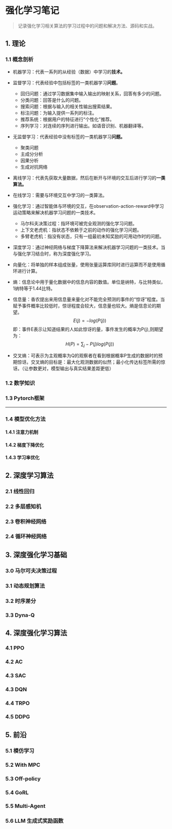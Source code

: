 # 强化学习笔记

> 记录强化学习相关算法的学习过程中的问题和解决方法、源码和实战。

## 1. 理论

### 1.1 概念剖析

+ 机器学习：代表一系列的从经验（数据）中学习的**技术。**

+ 监督学习：代表经验中包括标签的一类机器学习**问题**。
  + 回归问题：通过学习数据集中输入输出的映射关系，回答有多少的问题。
  + 分类问题：回答是什么的问题。
  + 搜索问题：根据与输入的相关性输出搜索结果。
  + 标注问题：为输入提供一系列的标注。
  + 推荐系统：根据用户的特征进行“个性化”推荐。
  + 序列学习：对连续的序列进行输出。如语音识别、机器翻译等。
  
+ 无监督学习：代表经验中没有标签的一类机器学习**问题。**
  + 聚类问题
  + 主成分分析
  + 因果分析
  + 生成对抗网络
  
+ 离线学习：代表先获取大量数据，然后在断开与环境的交互后进行学习的**一类算法。**

+ 在线学习：需要与环境交互中学习的一类算法。

+ 强化学习：通过智能体与环境的交互，在observation-action-reward中学习运动策略来解决机器学习问题的一类技术。
  + 马尔科夫决策过程：指环境可被完全观测的强化学习问题。
  + 上下文老虎机：指状态不依赖于之前的动作的强化学习问题。
  + 多臂老虎机：指没有状态，只有一组最初未知奖励的可用动作时的问题。
  
+ 深度学习：通过神经网络与梯度下降算法来解决机器学习问题的一类技术。当与强化学习结合时，称为深度强化学习。

+ 向量化：将单独的样本组成张量，使用张量运算库同时进行运算而不是使用循环进行计算。

+ 熵：信息论中用于量化数据中的信息内容的数值。单位是纳特，与比特类似，1纳特等于1.44比特。

+ 信息量：香农提出来用信息量来量化对不能完全预测的事件的“惊讶”程度。当赋予事件概率比较低时，惊讶程度会较大，信息量也较大。熵是信息论的期望。
  $$
  E(j)=-log(P(j))
  $$
  即：事件E表示让知道结果的人如此惊讶的量，事件发生的概率为P(j),则期望为：
  $$
  H(P)=\sum_j-P(j)log(P(j))
  $$

+ 交叉熵：可表示为主观概率为Q的观察者在看到根据概率P生成的数据时的预期惊讶。交叉熵的目标是：最大化观测数据的似然；最小化传达标签所需的惊讶。（让参数更对，模型输出与真实结果差距更低）

### 1.2 数学知识

### 1.3 Pytorch框架





---



### 1.4 模型优化方法

#### 1.4.1 注意力机制

#### 1.4.2 梯度下降优化

#### 1.4.3 学习率优化

## 2. 深度学习算法

### 2.1 线性回归

### 2.2 多层感知机

### 2.3 卷积神经网络

### 2.4 循环神经网络

## 3. 深度强化学习基础

### 3.0 马尔可夫决策过程

### 3.1 动态规划算法

### 3.2 时序差分

### 3.3 Dyna-Q

## 4. 深度强化学习算法

### 4.1 PPO

### 4.2 AC

### 4.3 SAC

### 4.3 DQN

### 4.4 TRPO

### 4.5 DDPG

## 5. 前沿

### 5.1 模仿学习

### 5.2 With MPC

### 5.3 Off-policy

### 5.4 GoRL

### 5.5 Multi-Agent

### 5.6 LLM 生成式奖励函数